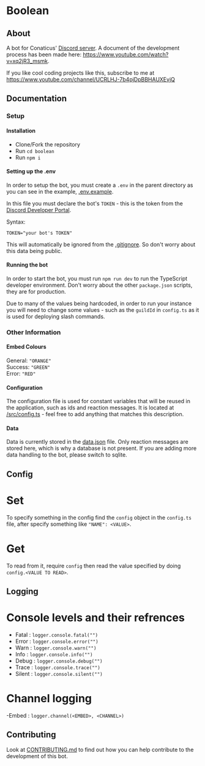 # Boolean

## About
A bot for Conaticus' [Discord server](https://discord.com/invite/aDAsjZVzaH). A document of the development process has been made here: https://www.youtube.com/watch?v=xq2jR3_msmk. 


If you like cool coding projects like this, subscribe to me at https://www.youtube.com/channel/UCRLHJ-7b4pjDpBBHAUXEvjQ

## Documentation

### Setup

#### Installation

- Clone/Fork the repository
- Run `cd boolean`
- Run `npm i`

#### Setting up the .env


In order to setup the bot, you must create a `.env` in the parent directory as you can see in the example, [.env.example](https://github.com/conaticus/boolean/blob/master/.env.example).

In this file you must declare the bot's `TOKEN` - this is the token from the [Discord Developer Portal](https://discord.com/developers/applications).

Syntax:
```env
TOKEN="your bot's TOKEN"
```


This will automatically be ignored from the [.gitignore](https://github.com/conaticus/boolean/blob/master/.gitignore). So don't worry about this data being public.

#### 

#### Running the bot

In order to start the bot, you must run `npm run dev` to run the TypeScript developer environment. Don't worry about the other `package.json` scripts, they are for production.

Due to many of the values being hardcoded, in order to run your instance you will need to change some values - such as the `guildId` in `config.ts` as it is used for deploying slash commands.

### Other Information

#### Embed Colours
General: `"ORANGE"` \
Success: `"GREEN"` \
Error: `"RED"`

#### Configuration

The configuration file is used for constant variables that will be reused in the application, such as ids and reaction messages. It is located at [/src/config.ts](https://github.com/conaticus/boolean/blob/master/src/config.ts) - feel free to add anything that matches this description.

#### Data

Data is currently stored in the [data.json](https://github.com/conaticus/boolean/blob/master/data.json) file. Only reaction messages are stored here, which is why a database is not present. If you are adding more data handling to the bot, please switch to sqlite.

## Config

# Set
 To specify something in the config find the `config` object in the `config.ts` file, after specify something like `"NAME": <VALUE>`.

# Get
 To read from it, require `config` then read the value specified by doing `config.<VALUE TO READ>`.

## Logging

# Console levels and their refrences
 - Fatal   :   `logger.console.fatal("")`
 - Error   :   `logger.console.error("")`
 - Warn    :   `logger.console.warn("")`
 - Info    :   `logger.console.info("")`
 - Debug   :   `logger.console.debug("")`
 - Trace   :   `logger.console.trace("")`
 - Silent  :   `logger.console.silent("")`

# Channel logging
 -Embed    : `logger.channel(<EMBED>, <CHANNEL>)`

## Contributing

Look at [CONTRIBUTING.md](https://github.com/conaticus/boolean/blob/master/CONTRIBUTING.md) to find out how you can help contribute to the development of this bot.


